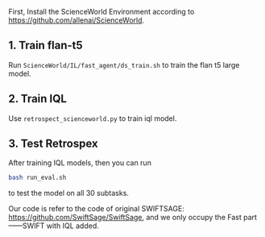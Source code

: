 First, Install the ScienceWorld Environment according to https://github.com/allenai/ScienceWorld.

## 1. Train flan-t5

Run ```ScienceWorld/IL/fast_agent/ds_train.sh``` to train the flan t5 large model.

## 2. Train IQL

Use ```retrospect_scienceworld.py``` to train iql model.

## 3. Test Retrospex

After training IQL models, then you can run 
```bash
bash run_eval.sh
```
to test the model on all 30 subtasks.

Our code is refer to the code of original SWIFTSAGE: https://github.com/SwiftSage/SwiftSage, and we only occupy the Fast part——SWIFT with IQL added.